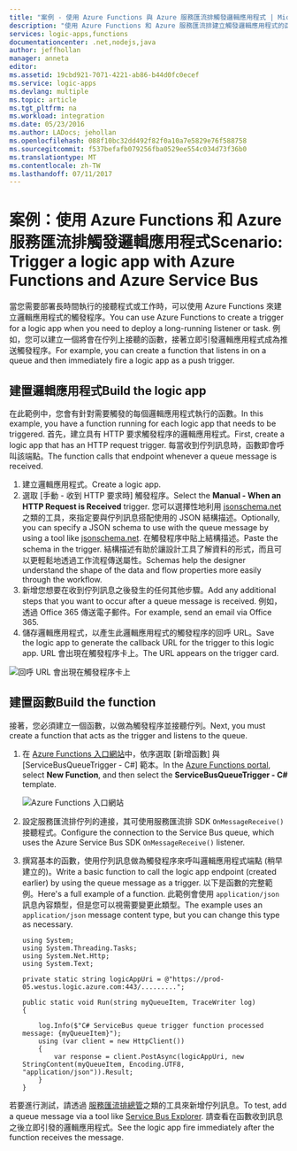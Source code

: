 ```yaml
---
title: "案例 - 使用 Azure Functions 與 Azure 服務匯流排觸發邏輯應用程式 | Microsoft Docs"
description: "使用 Azure Functions 和 Azure 服務匯流排建立觸發邏輯應用程式的函式"
services: logic-apps,functions
documentationcenter: .net,nodejs,java
author: jeffhollan
manager: anneta
editor: 
ms.assetid: 19cbd921-7071-4221-ab86-b44d0fc0ecef
ms.service: logic-apps
ms.devlang: multiple
ms.topic: article
ms.tgt_pltfrm: na
ms.workload: integration
ms.date: 05/23/2016
ms.author: LADocs; jehollan
ms.openlocfilehash: 088f10bc32dd492f82f0a10a7e5829e76f588758
ms.sourcegitcommit: f537befafb079256fba0529ee554c034d73f36b0
ms.translationtype: MT
ms.contentlocale: zh-TW
ms.lasthandoff: 07/11/2017
---
```

# <a name="scenario-trigger-a-logic-app-with-azure-functions-and-azure-service-bus"></a><span data-ttu-id="14533-103">案例：使用 Azure Functions 和 Azure 服務匯流排觸發邏輯應用程式</span><span class="sxs-lookup"><span data-stu-id="14533-103">Scenario: Trigger a logic app with Azure Functions and Azure Service Bus</span></span>

<span data-ttu-id="14533-104">當您需要部署長時間執行的接聽程式或工作時，可以使用 Azure Functions 來建立邏輯應用程式的觸發程序。</span><span class="sxs-lookup"><span data-stu-id="14533-104">You can use Azure Functions to create a trigger for a logic app when you need to deploy a long-running listener or task.</span></span> <span data-ttu-id="14533-105">例如，您可以建立一個將會在佇列上接聽的函數，接著立即引發邏輯應用程式成為推送觸發程序。</span><span class="sxs-lookup"><span data-stu-id="14533-105">For example, you can create a function that listens in on a queue and then immediately fire a logic app as a push trigger.</span></span>

## <a name="build-the-logic-app"></a><span data-ttu-id="14533-106">建置邏輯應用程式</span><span class="sxs-lookup"><span data-stu-id="14533-106">Build the logic app</span></span>
<span data-ttu-id="14533-107">在此範例中，您會有針對需要觸發的每個邏輯應用程式執行的函數。</span><span class="sxs-lookup"><span data-stu-id="14533-107">In this example, you have a function running for each logic app that needs to be triggered.</span></span> <span data-ttu-id="14533-108">首先，建立具有 HTTP 要求觸發程序的邏輯應用程式。</span><span class="sxs-lookup"><span data-stu-id="14533-108">First, create a logic app that has an HTTP request trigger.</span></span> <span data-ttu-id="14533-109">每當收到佇列訊息時，函數即會呼叫該端點。</span><span class="sxs-lookup"><span data-stu-id="14533-109">The function calls that endpoint whenever a queue message is received.</span></span>  

1. <span data-ttu-id="14533-110">建立邏輯應用程式。</span><span class="sxs-lookup"><span data-stu-id="14533-110">Create a logic app.</span></span>
2. <span data-ttu-id="14533-111">選取 [手動 - 收到 HTTP 要求時] 觸發程序。</span><span class="sxs-lookup"><span data-stu-id="14533-111">Select the **Manual - When an HTTP Request is Received** trigger.</span></span>
   <span data-ttu-id="14533-112">您可以選擇性地利用 [jsonschema.net](http://jsonschema.net)之類的工具，來指定要與佇列訊息搭配使用的 JSON 結構描述。</span><span class="sxs-lookup"><span data-stu-id="14533-112">Optionally, you can specify a JSON schema to use with the queue message by using a tool like [jsonschema.net](http://jsonschema.net).</span></span> <span data-ttu-id="14533-113">在觸發程序中貼上結構描述。</span><span class="sxs-lookup"><span data-stu-id="14533-113">Paste the schema in the trigger.</span></span> <span data-ttu-id="14533-114">結構描述有助於讓設計工具了解資料的形式，而且可以更輕鬆地透過工作流程傳送屬性。</span><span class="sxs-lookup"><span data-stu-id="14533-114">Schemas help the designer understand the shape of the data and flow properties more easily through the workflow.</span></span>
2. <span data-ttu-id="14533-115">新增您想要在收到佇列訊息之後發生的任何其他步驟。</span><span class="sxs-lookup"><span data-stu-id="14533-115">Add any additional steps that you want to occur after a queue message is received.</span></span> <span data-ttu-id="14533-116">例如，透過 Office 365 傳送電子郵件。</span><span class="sxs-lookup"><span data-stu-id="14533-116">For example, send an email via Office 365.</span></span>  
3. <span data-ttu-id="14533-117">儲存邏輯應用程式，以產生此邏輯應用程式的觸發程序的回呼 URL。</span><span class="sxs-lookup"><span data-stu-id="14533-117">Save the logic app to generate the callback URL for the trigger to this logic app.</span></span> <span data-ttu-id="14533-118">URL 會出現在觸發程序卡上。</span><span class="sxs-lookup"><span data-stu-id="14533-118">The URL appears on the trigger card.</span></span>

![回呼 URL 會出現在觸發程序卡上][1]

## <a name="build-the-function"></a><span data-ttu-id="14533-120">建置函數</span><span class="sxs-lookup"><span data-stu-id="14533-120">Build the function</span></span>
<span data-ttu-id="14533-121">接著，您必須建立一個函數，以做為觸發程序並接聽佇列。</span><span class="sxs-lookup"><span data-stu-id="14533-121">Next, you must create a function that acts as the trigger and listens to the queue.</span></span>

1. <span data-ttu-id="14533-122">在 [Azure Functions 入口網站](https://functions.azure.com/signin)中，依序選取 [新增函數] 與 [ServiceBusQueueTrigger - C#] 範本。</span><span class="sxs-lookup"><span data-stu-id="14533-122">In the [Azure Functions portal](https://functions.azure.com/signin), select **New Function**, and then select the **ServiceBusQueueTrigger - C#** template.</span></span>
   
    ![Azure Functions 入口網站][2]
2. <span data-ttu-id="14533-124">設定服務匯流排佇列的連接，其可使用服務匯流排 SDK `OnMessageReceive()` 接聽程式。</span><span class="sxs-lookup"><span data-stu-id="14533-124">Configure the connection to the Service Bus queue, which uses the Azure Service Bus SDK `OnMessageReceive()` listener.</span></span>
3. <span data-ttu-id="14533-125">撰寫基本的函數，使用佇列訊息做為觸發程序來呼叫邏輯應用程式端點 (稍早建立的)。</span><span class="sxs-lookup"><span data-stu-id="14533-125">Write a basic function to call the logic app endpoint (created earlier) by using the queue message as a trigger.</span></span> <span data-ttu-id="14533-126">以下是函數的完整範例。</span><span class="sxs-lookup"><span data-stu-id="14533-126">Here's a full example of a function.</span></span> <span data-ttu-id="14533-127">此範例會使用 `application/json` 訊息內容類型，但是您可以視需要變更此類型。</span><span class="sxs-lookup"><span data-stu-id="14533-127">The example uses an `application/json` message content type, but you can change this type as necessary.</span></span>
   
   ```
   using System;
   using System.Threading.Tasks;
   using System.Net.Http;
   using System.Text;
   
   private static string logicAppUri = @"https://prod-05.westus.logic.azure.com:443/.........";
   
   public static void Run(string myQueueItem, TraceWriter log)
   {
   
       log.Info($"C# ServiceBus queue trigger function processed message: {myQueueItem}");
       using (var client = new HttpClient())
       {
           var response = client.PostAsync(logicAppUri, new StringContent(myQueueItem, Encoding.UTF8, "application/json")).Result;
       }
   }
   ```

<span data-ttu-id="14533-128">若要進行測試，請透過 [服務匯流排總管](https://github.com/paolosalvatori/ServiceBusExplorer)之類的工具來新增佇列訊息。</span><span class="sxs-lookup"><span data-stu-id="14533-128">To test, add a queue message via a tool like [Service Bus Explorer](https://github.com/paolosalvatori/ServiceBusExplorer).</span></span> <span data-ttu-id="14533-129">請查看在函數收到訊息之後立即引發的邏輯應用程式。</span><span class="sxs-lookup"><span data-stu-id="14533-129">See the logic app fire immediately after the function receives the message.</span></span>

<!-- Image References -->
[1]: ./media/logic-apps-scenario-function-sb-trigger/manualtrigger.png
[2]: ./media/logic-apps-scenario-function-sb-trigger/newqueuetriggerfunction.png
